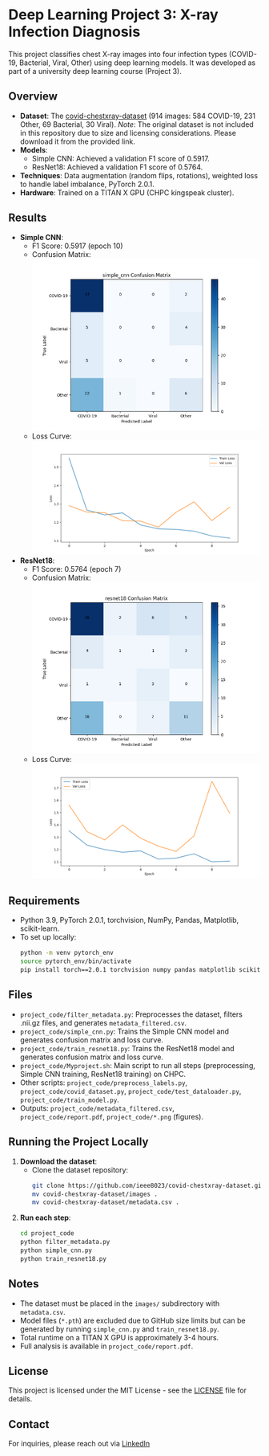 # Deep Learning Project 3: X-ray Infection Diagnosis

This project classifies chest X-ray images into four infection types (COVID-19, Bacterial, Viral, Other) using deep learning models. It was developed as part of a university deep learning course (Project 3).

## Overview

- **Dataset**: The [covid-chestxray-dataset](https://github.com/ieee8023/covid-chestxray-dataset) (914 images: 584 COVID-19, 231 Other, 69 Bacterial, 30 Viral). *Note*: The original dataset is not included in this repository due to size and licensing considerations. Please download it from the provided link.
- **Models**:
  - Simple CNN: Achieved a validation F1 score of 0.5917.
  - ResNet18: Achieved a validation F1 score of 0.5764.
- **Techniques**: Data augmentation (random flips, rotations), weighted loss to handle label imbalance, PyTorch 2.0.1.
- **Hardware**: Trained on a TITAN X GPU (CHPC kingspeak cluster).

## Results

- **Simple CNN**:
  - F1 Score: 0.5917 (epoch 10)
  - Confusion Matrix:
    ![Simple CNN Confusion Matrix](project_code/simple_cnn_confusion_matrix.png)
  - Loss Curve:
    ![Simple CNN Loss Curve](project_code/simple_cnn_loss_curve.png)
- **ResNet18**:
  - F1 Score: 0.5764 (epoch 7)
  - Confusion Matrix:
    ![ResNet18 Confusion Matrix](project_code/resnet18_confusion_matrix.png)
  - Loss Curve:
    ![ResNet18 Loss Curve](project_code/resnet18_loss_curve.png)

## Requirements

- Python 3.9, PyTorch 2.0.1, torchvision, NumPy, Pandas, Matplotlib, scikit-learn.
- To set up locally:
  ```bash
  python -m venv pytorch_env
  source pytorch_env/bin/activate
  pip install torch==2.0.1 torchvision numpy pandas matplotlib scikit-learn
  ```

## Files

- `project_code/filter_metadata.py`: Preprocesses the dataset, filters .nii.gz files, and generates `metadata_filtered.csv`.
- `project_code/simple_cnn.py`: Trains the Simple CNN model and generates confusion matrix and loss curve.
- `project_code/train_resnet18.py`: Trains the ResNet18 model and generates confusion matrix and loss curve.
- `project_code/Myproject.sh`: Main script to run all steps (preprocessing, Simple CNN training, ResNet18 training) on CHPC.
- Other scripts: `project_code/preprocess_labels.py`, `project_code/covid_dataset.py`, `project_code/test_dataloader.py`, `project_code/train_model.py`.
- Outputs: `project_code/metadata_filtered.csv`, `project_code/report.pdf`, `project_code/*.png` (figures).

## Running the Project Locally

1. **Download the dataset**:
   - Clone the dataset repository:
     ```bash
     git clone https://github.com/ieee8023/covid-chestxray-dataset.git
     mv covid-chestxray-dataset/images .
     mv covid-chestxray-dataset/metadata.csv .
     ```
2. **Run each step**:
   ```bash
   cd project_code
   python filter_metadata.py
   python simple_cnn.py
   python train_resnet18.py
   ```

## Notes

- The dataset must be placed in the `images/` subdirectory with `metadata.csv`.
- Model files (`*.pth`) are excluded due to GitHub size limits but can be generated by running `simple_cnn.py` and `train_resnet18.py`.
- Total runtime on a TITAN X GPU is approximately 3-4 hours.
- Full analysis is available in `project_code/report.pdf`.

## License

This project is licensed under the MIT License - see the [LICENSE](LICENSE) file for details.

## Contact

For inquiries, please reach out via [LinkedIn](https://www.linkedin.com/in/your-profile)